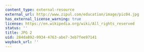 ```yaml
---
content_type: external-resource
external_url: http://www.zipul.com/education/image/pic04.jpg
has_external_license_warning: true
license: https://en.wikipedia.org/wiki/All_rights_reserved
status: ''
title: JPG 2
uid: 284da892-9934-4763-abe7-3eb7fee97141
wayback_url: ''
---
```

